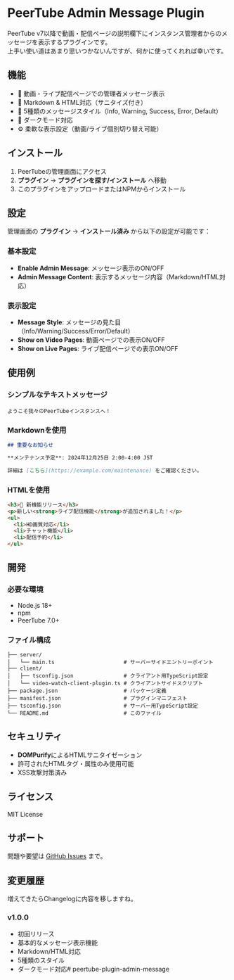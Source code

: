 # PeerTube Admin Message Plugin

PeerTube v7以降で動画・配信ページの説明欄下にインスタンス管理者からのメッセージを表示するプラグインです。<br>
上手い使い道はあまり思いつかないんですが、何かに使ってくれれば幸いです。

## 機能

- 🎯 動画・ライブ配信ページでの管理者メッセージ表示
- 📝 Markdown & HTML対応（サニタイズ付き）
- 🎨 5種類のメッセージスタイル（Info, Warning, Success, Error, Default）
- 🌙 ダークモード対応
- ⚙️ 柔軟な表示設定（動画/ライブ個別切り替え可能）

## インストール

1. PeerTubeの管理画面にアクセス
2. **プラグイン** → **プラグインを探す/インストール** へ移動
3. このプラグインをアップロードまたはNPMからインストール

## 設定

管理画面の **プラグイン** → **インストール済み** から以下の設定が可能です：

### 基本設定
- **Enable Admin Message**: メッセージ表示のON/OFF
- **Admin Message Content**: 表示するメッセージ内容（Markdown/HTML対応）

### 表示設定
- **Message Style**: メッセージの見た目（Info/Warning/Success/Error/Default）
- **Show on Video Pages**: 動画ページでの表示ON/OFF
- **Show on Live Pages**: ライブ配信ページでの表示ON/OFF

## 使用例

### シンプルなテキストメッセージ
```
ようこそ我々のPeerTubeインスタンスへ！
```

### Markdownを使用
```markdown
## 重要なお知らせ

**メンテナンス予定**: 2024年12月25日 2:00-4:00 JST

詳細は [こちら](https://example.com/maintenance) をご確認ください。
```

### HTMLを使用
```html
<h3>🎉 新機能リリース</h3>
<p>新しい<strong>ライブ配信機能</strong>が追加されました！</p>
<ul>
  <li>HD画質対応</li>
  <li>チャット機能</li>
  <li>配信予約</li>
</ul>
```

## 開発

### 必要な環境
- Node.js 18+
- npm
- PeerTube 7.0+

### ファイル構成
```
├── server/
│   └── main.ts                      # サーバーサイドエントリーポイント
├── client/
│   ├── tsconfig.json                # クライアント用TypeScript設定
│   └── video-watch-client-plugin.ts # クライアントサイドスクリプト
├── package.json                     # パッケージ定義
├── manifest.json                    # プラグインマニフェスト
├── tsconfig.json                    # サーバー用TypeScript設定
└── README.md                        # このファイル
```

## セキュリティ

- **DOMPurify**によるHTMLサニタイゼーション
- 許可されたHTMLタグ・属性のみ使用可能
- XSS攻撃対策済み

## ライセンス

MIT License

## サポート

問題や要望は [GitHub Issues](https://github.com/PYU224/peertube-plugin-admin-message/issues) まで。

## 変更履歴

増えてきたらChangelogに内容を移しますね。

### v1.0.0
- 初回リリース
- 基本的なメッセージ表示機能
- Markdown/HTML対応
- 5種類のスタイル
- ダークモード対応# peertube-plugin-admin-message
